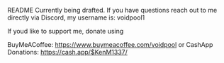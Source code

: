 README Currently being drafted. If you have questions reach out to me directly 
via Discord, my username is: voidpool1

If youd like to support me, donate using

BuyMeACoffee: https://www.buymeacoffee.com/voidpool 
or
CashApp Donations: https://cash.app/$KenM1337/
